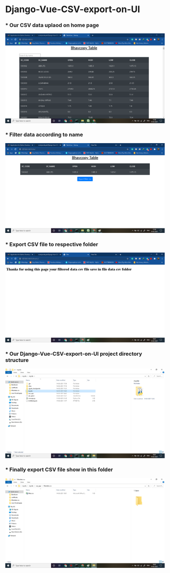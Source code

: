 # Django-Vue-CSV-export-on-UI

<h3>* Our CSV data uplaod on home page</h3>
<img src="https://github.com/vivekpandeyait/Django-Vue-CSV-export-on-UI/blob/master/screenshot1.png"/>

<h3>* Filter data according to name</h3>
<img src="https://github.com/vivekpandeyait/Django-Vue-CSV-export-on-UI/blob/master/screenshot2.png"/>

<h3>* Export CSV file to respective folder</h3>
<img src="https://github.com/vivekpandeyait/Django-Vue-CSV-export-on-UI/blob/master/screenshot3.png"/> 

<h3>* Our Django-Vue-CSV-export-on-UI project directory structure </h3>
<img src="https://github.com/vivekpandeyait/Django-Vue-CSV-export-on-UI/blob/master/screenshot4.png"/> 


<h3>* Finally export CSV file show in this folder </h3>
<img src="https://github.com/vivekpandeyait/Django-Vue-CSV-export-on-UI/blob/master/screenshot5.png"/> 
